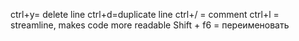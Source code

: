 ctrl+y= delete line
ctrl+d=duplicate line
ctrl+/ = comment
ctrl+l = streamline, makes code more readable
Shift + f6 = переименовать
